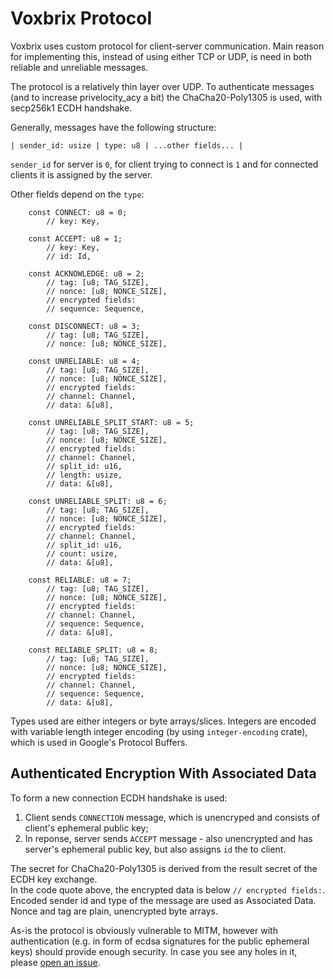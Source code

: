 # Voxbrix Protocol
Voxbrix uses custom protocol for client-server communication. Main reason for implementing this, instead of using either TCP or UDP, is need in both reliable and unreliable messages.  
  
The protocol is a relatively thin layer over UDP. To authenticate messages (and to increase privelocity_acy a bit) the ChaCha20-Poly1305 is used, with secp256k1 ECDH handshake.  
  
Generally, messages have the following structure:
```
| sender_id: usize | type: u8 | ...other fields... |
```
  
`sender_id` for server is `0`, for client trying to connect is `1` and for connected clients it is assigned by the server.
  
Other fields depend on the `type`:
```
    const CONNECT: u8 = 0;
        // key: Key,

    const ACCEPT: u8 = 1;
        // key: Key,
        // id: Id,

    const ACKNOWLEDGE: u8 = 2;
        // tag: [u8; TAG_SIZE],
        // nonce: [u8; NONCE_SIZE],
        // encrypted fields:
        // sequence: Sequence,

    const DISCONNECT: u8 = 3;
        // tag: [u8; TAG_SIZE],
        // nonce: [u8; NONCE_SIZE],

    const UNRELIABLE: u8 = 4;
        // tag: [u8; TAG_SIZE],
        // nonce: [u8; NONCE_SIZE],
        // encrypted fields:
        // channel: Channel,
        // data: &[u8],

    const UNRELIABLE_SPLIT_START: u8 = 5;
        // tag: [u8; TAG_SIZE],
        // nonce: [u8; NONCE_SIZE],
        // encrypted fields:
        // channel: Channel,
        // split_id: u16,
        // length: usize,
        // data: &[u8],

    const UNRELIABLE_SPLIT: u8 = 6;
        // tag: [u8; TAG_SIZE],
        // nonce: [u8; NONCE_SIZE],
        // encrypted fields:
        // channel: Channel,
        // split_id: u16,
        // count: usize,
        // data: &[u8],

    const RELIABLE: u8 = 7;
        // tag: [u8; TAG_SIZE],
        // nonce: [u8; NONCE_SIZE],
        // encrypted fields:
        // channel: Channel,
        // sequence: Sequence,
        // data: &[u8],

    const RELIABLE_SPLIT: u8 = 8;
        // tag: [u8; TAG_SIZE],
        // nonce: [u8; NONCE_SIZE],
        // encrypted fields:
        // channel: Channel,
        // sequence: Sequence,
        // data: &[u8],
```
  
Types used are either integers or byte arrays/slices. Integers are encoded with variable length integer encoding (by using `integer-encoding` crate), which is used in Google's Protocol Buffers.
  
## Authenticated Encryption With Associated Data
To form a new connection ECDH handshake is used:
1. Client sends `CONNECTION` message, which is unencryped and consists of client's ephemeral public key;
2. In reponse, server sends `ACCEPT` message - also unencrypted and has server's ephemeral public key, but also assigns `id` the to client.  

The secret for ChaCha20-Poly1305 is derived from the result secret of the ECDH key exchange.  
In the code quote above, the encrypted data is below `// encrypted fields:`. Encoded sender id and type of the message are used as Associated Data. Nonce and tag are plain, unencrypted byte arrays.

As-is the protocol is obviously vulnerable to MITM, however with authentication (e.g. in form of ecdsa signatures for the public ephemeral keys) should provide enough security. In case you see any holes in it, please [open an issue](https://codeberg.org/voxbrix/voxbrix/issues).
